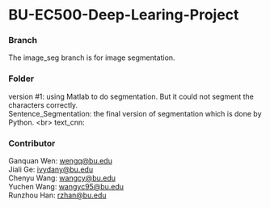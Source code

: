 # BU-EC500-Deep-Learing-Project

### Branch
The image_seg branch is for image segmentation.<br/>
### Folder
version #1: using Matlab to do segmentation. But it could not segment the characters correctly. <br/>
Sentence_Segmentation: the final version of segmentation which is done by Python. <br\>
text_cnn:

### Contributor
Ganquan Wen: wengq@bu.edu <br/>
Jiali Ge: ivydany@bu.edu <br/>
Chenyu Wang: wangcy@bu.edu <br/>
Yuchen Wang: wangyc95@bu.edu <br/>
Runzhou Han: rzhan@bu.edu
